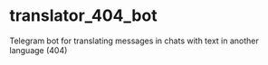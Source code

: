 # translator_404_bot
Telegram bot for translating messages in chats with text in another language (404)

